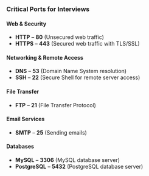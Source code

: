 ### **Critical Ports for Interviews**

#### **Web & Security**
- **HTTP** – **80** (Unsecured web traffic)
- **HTTPS** – **443** (Secured web traffic with TLS/SSL)

#### **Networking & Remote Access**
- **DNS** – **53** (Domain Name System resolution)
- **SSH** – **22** (Secure Shell for remote server access)

#### **File Transfer**
- **FTP** – **21** (File Transfer Protocol)

#### **Email Services**
- **SMTP** – **25** (Sending emails)

#### **Databases**
- **MySQL** – **3306** (MySQL database server)
- **PostgreSQL** – **5432** (PostgreSQL database server)